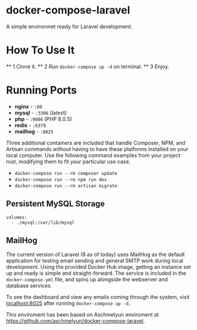 # docker-compose-laravel
A simple environmet ready for Laravel development.

# How To Use It

** 1 Clone it.
** 2 Run `docker-compose up -d` on terminal.
** 3 Enjoy.

# Running Ports

- **nginx** - `:80`
- **mysql** - `:3306` (latest)
- **php** - `:9000` (PHP 8.0.5)
- **redis** - `:6379`
- **mailhog** - `:8025` 

Three additional containers are included that handle Composer, NPM, and Artisan commands *without* having to have these platforms installed on your local computer. Use the following command examples from your project root, modifying them to fit your particular use case.

- `docker-compose run --rm composer update`
- `docker-compose run --rm npm run dev`
- `docker-compose run --rm artisan migrate` 

## Persistent MySQL Storage

```
volumes:
  - ./mysql:/var/lib/mysql
```

## MailHog

The current version of Laravel (8 as of today) uses MailHog as the default application for testing email sending and general SMTP work during local development. Using the provided Docker Hub image, getting an instance set up and ready is simple and straight-forward. The service is included in the `docker-compose.yml` file, and spins up alongside the webserver and database services.

To see the dashboard and view any emails coming through the system, visit [localhost:8025](http://localhost:8025) after running `docker-compose up -d`.

This enviroment has been based on Aschmelyun enviroment at https://github.com/aschmelyun/docker-compose-laravel.